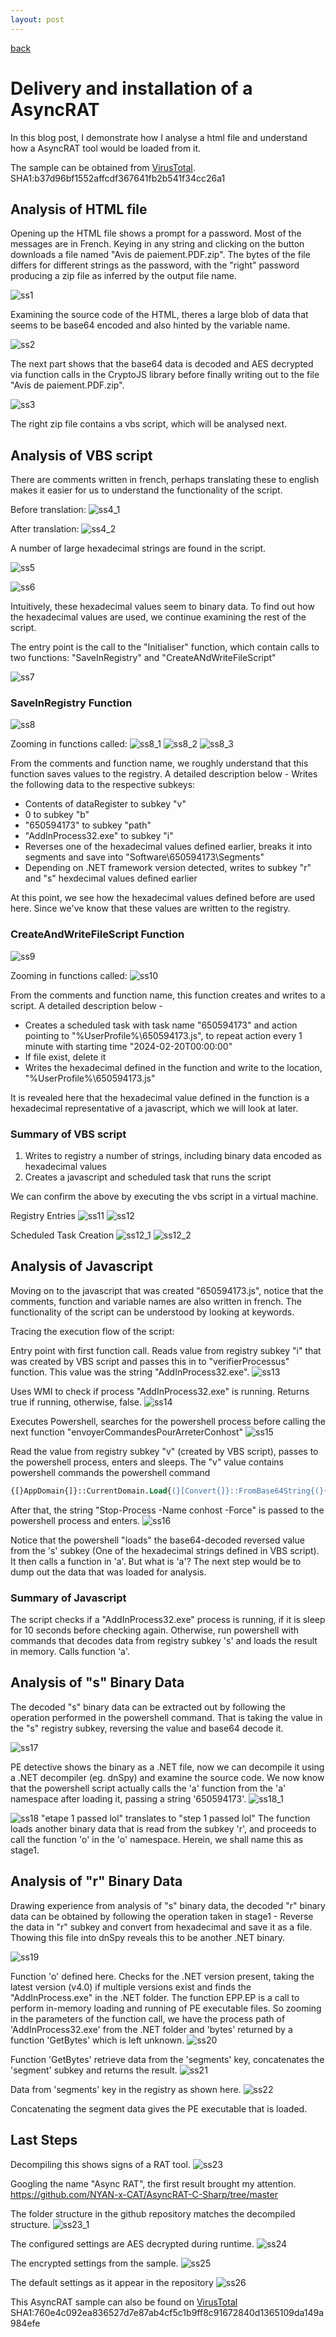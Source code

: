 ```yaml
---
layout: post
---
```


[back](./)

# Delivery and installation of a AsyncRAT 

In this blog post, I demonstrate how I analyse a html file and understand how a AsyncRAT tool would be loaded from it.

The sample can be obtained from [VirusTotal](https://www.virustotal.com/gui/file/8e872d7047689c2e6a3880f6a3f4627544148f43e4aa5e167c1d518c4beb9c3a). SHA1:b37d96bf1552affcdf367641fb2b541f34cc26a1

## Analysis of HTML file

Opening up the HTML file shows a prompt for a password. Most of the messages are in French. Keying in any string and clicking on the button downloads a file named "Avis de paiement.PDF.zip". The bytes of the file differs for different strings as the password, with the "right" password producing a zip file as inferred by the output file name.

![ss1](/assets/images/delivery_async/ss1.png)

Examining the source code of the HTML, theres a large blob of data that seems to be base64 encoded and also hinted by the variable name. 

![ss2](/assets/images/delivery_async/ss2.png)

The next part shows that the base64 data is decoded and AES decrypted via function calls in the CryptoJS library before finally writing out to the file "Avis de paiement.PDF.zip".

![ss3](/assets/images/delivery_async/ss3.png)

The right zip file contains a vbs script, which will be analysed next.

## Analysis of VBS script

There are comments written in french, perhaps translating these to english makes it easier for us to understand the functionality of the script.

Before translation:
![ss4_1](/assets/images/delivery_async/ss4_1.png)

After translation:
![ss4_2](/assets/images/delivery_async/ss4_2.png)

A number of large hexadecimal strings are found in the script. 

![ss5](/assets/images/delivery_async/ss5.png)

![ss6](/assets/images/delivery_async/ss6.png)

Intuitively, these hexadecimal values seem to binary data. To find out how the hexadecimal values are used, we continue examining the rest of the script.

The entry point is the call to the "Initialiser" function, which contain calls to two functions: "SaveInRegistry" and "CreateANdWriteFileScript"

![ss7](/assets/images/delivery_async/ss7.png)

### SaveInRegistry Function

![ss8](/assets/images/delivery_async/ss8.png)

Zooming in functions called:
![ss8_1](/assets/images/delivery_async/ss8_1.png)
![ss8_2](/assets/images/delivery_async/ss8_2.png)
![ss8_3](/assets/images/delivery_async/ss8_3.png)

From the comments and function name, we roughly understand that this function saves values to the registry. A detailed description below - 
Writes the following data to the respective subkeys:
* Contents of dataRegister to subkey "v"
* 0 to subkey "b" 
* "650594173" to subkey "path"
* "AddInProcess32.exe" to subkey "i"
* Reverses one of the hexadecimal values defined earlier, breaks it into segments and save into "Software\\650594173\\Segments"
* Depending on .NET framework version detected, writes to subkey "r" and "s" hexdecimal values defined earlier

At this point, we see how the hexadecimal values defined before are used here. Since we've know that these values are written to the registry.

### CreateAndWriteFileScript Function

![ss9](/assets/images/delivery_async/ss9.png)

Zooming in functions called:
![ss10](/assets/images/delivery_async/ss10.png)

From the comments and function name, this function creates and writes to a script. A detailed description below - 
* Creates a scheduled task with task name "650594173" and action pointing to "%UserProfile%\\650594173.js", to repeat action every 1 minute with starting time "2024-02-20T00:00:00"
* If file exist, delete it
* Writes the hexadecimal defined in the function and write to the location, "%UserProfile%\\650594173.js"

It is revealed here that the hexadecimal value defined in the function is a hexadecimal representative of a javascript, which we will look at later.

### Summary of VBS script

1. Writes to registry a number of strings, including binary data encoded as hexadecimal values
2. Creates a javascript and scheduled task that runs the script

We can confirm the above by executing the vbs script in a virtual machine.

Registry Entries
![ss11](/assets/images/delivery_async/ss11.png)
![ss12](/assets/images/delivery_async/ss12.png)

Scheduled Task Creation
![ss12_1](/assets/images/delivery_async/ss12_1.png)
![ss12_2](/assets/images/delivery_async/ss12_2.png)

## Analysis of Javascript

Moving on to the javascript that was created "650594173.js", notice that the comments, function and variable names are also written in french. The functionality of the script can be understood by looking at keywords. 

Tracing the execution flow of the script:

Entry point with first function call. Reads value from registry subkey "i" that was created by VBS script and passes this in to "verifierProcessus" function. This value was the string "AddInProcess32.exe".
![ss13](/assets/images/delivery_async/ss13.png)

Uses WMI to check if process "AddInProcess32.exe" is running. Returns true if running, otherwise, false.
![ss14](/assets/images/delivery_async/ss14.png)

Executes Powershell, searches for the powershell process before calling the next function "envoyerCommandesPourArreterConhost"
![ss15](/assets/images/delivery_async/ss15.png)

Read the value from registry subkey "v" (created by VBS script), passes to the powershell process, enters and sleeps. The "v" value contains powershell commands the powershell command 
```ps
{[}AppDomain{]}::CurrentDomain.Load{(}[Convert{]}::FromBase64String{(}{(}-join {(}Get-ItemProperty -LiteralPath 'HKCU:\Software\650594173' -Name 's'{)}.s | ForEach-Object {{}$_{[}-1..-{(}$_.Length{)}{]}{}}{)}{)}{)}; {[}a.a{]}::a{(}'650594173'{)}".
``` 
After that, the string "Stop-Process -Name conhost -Force" is passed to the powershell process and enters. 
![ss16](/assets/images/delivery_async/ss16.png)

Notice that the powershell "loads" the base64-decoded reversed value from the 's' subkey (One of the hexadecimal strings defined in VBS script). It then calls a function in 'a'. But what is 'a'? The next step would be to dump out the data that was loaded for analysis.

### Summary of Javascript
The script checks if a "AddInProcess32.exe" process is running, if it is sleep for 10 seconds before checking again. Otherwise, run powershell with commands that decodes data from registry subkey 's' and loads the result in memory. Calls function 'a'.

## Analysis of "s" Binary Data
The decoded "s" binary data can be extracted out by following the operation performed in the powershell command. That is taking the value in the "s" registry subkey, reversing the value and base64 decode it. 

![ss17](/assets/images/delivery_async/ss17.png)

PE detective shows the binary as a .NET file, now we can decompile it using a .NET decompiler (eg. dnSpy) and examine the source code. We now know that the powershell script actually calls the 'a' function from the 'a' namespace after loading it, passing a string '650594173'.
![ss18_1](/assets/images/delivery_async/ss18_1.png)

![ss18](/assets/images/delivery_async/ss18.png)
"etape 1 passed lol" translates to "step 1 passed lol"
The function loads another binary data that is read from the subkey 'r', and proceeds to call the function 'o' in the 'o' namespace. Herein, we shall name this as stage1.

## Analysis of "r" Binary Data
Drawing experience from analysis of "s" binary data, the decoded "r" binary data can be obtained by following the operation taken in stage1 - Reverse the data in "r" subkey and convert from hexadecimal and save it as a file. Thowing this file into dnSpy reveals this to be another .NET binary.

![ss19](/assets/images/delivery_async/ss19.png)

Function 'o' defined here. Checks for the .NET version present, taking the latest version (v4.0) if multiple versions exist and finds the "AddInProcess.exe" in the .NET folder. The function EPP.EP is a call to perform in-memory loading and running of PE executable files. So zooming in the parameters of the function call, we have the process path of 'AddInProcess32.exe' from the .NET folder and 'bytes' returned by a function 'GetBytes' which is left unknown.
![ss20](/assets/images/delivery_async/ss20.png)

Function 'GetBytes' retrieve data from the 'segments' key, concatenates the 'segment' subkey and returns the result. 
![ss21](/assets/images/delivery_async/ss21.png)

Data from 'segments' key in the registry as shown here.
![ss22](/assets/images/delivery_async/ss22.png)

Concatenating the segment data gives the PE executable that is loaded.

## Last Steps
Decompiling this shows signs of a RAT tool. 
![ss23](/assets/images/delivery_async/ss23.png)

Googling the name "Async RAT", the first result brought my attention.
https://github.com/NYAN-x-CAT/AsyncRAT-C-Sharp/tree/master

The folder structure in the github repository matches the decompiled structure.
![ss23_1](/assets/images/delivery_async/ss23_1.png)

The configured settings are AES decrypted during runtime.
![ss24](/assets/images/delivery_async/ss24.png)

The encrypted settings from the sample.
![ss25](/assets/images/delivery_async/ss25.png)

The default settings as it appear in the repository
![ss26](/assets/images/delivery_async/ss26.png)

This AsyncRAT sample can also be found on [VirusTotal](https://www.virustotal.com/gui/file/760e4c092ea836527d7e87ab4cf5c1b9ff8c91672840d1365109da149a984efe) SHA1:760e4c092ea836527d7e87ab4cf5c1b9ff8c91672840d1365109da149a984efe